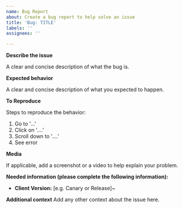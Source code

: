 ```yaml
---
name: Bug Report
about: Create a bug report to help solve an issue
title: 'Bug: TITLE'
labels: ''
assignees: ''

---
```


**Describe the issue**

A clear and concise description of what the bug is.

**Expected behavior**

A clear and concise description of what you expected to happen.

**To Reproduce**

Steps to reproduce the behavior:
1. Go to '...'
2. Click on '....'
3. Scroll down to '....'
4. See error

**Media**

If applicable, add a screenshot or a video to help explain your problem.

**Needed information (please complete the following information):**
- **Client Version:** [e.g. Canary or Release]~

**Additional context**
Add any other context about the issue here.
